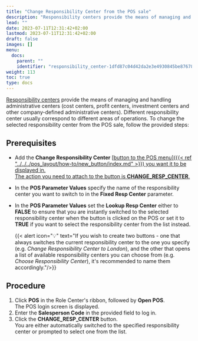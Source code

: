 ```yaml
---
title: "Change Responsibility Center from the POS sale"
description: "Responsibility centers provide the means of managing and handling administrative centers."
lead: ""
date: 2023-07-11T12:31:42+02:00
lastmod: 2023-07-11T12:31:42+02:00
draft: false
images: []
menu:
  docs:
    parent: ""
    identifier: "responsibility_center-1dfd87c04d42da2e3e4930845be87678"
weight: 113
toc: true
type: docs
---
```


[<ins>Responsibility centers<ins>](https://learn.microsoft.com/en-us/dynamics365/business-central/inventory-responsibility-centers) provide the means of managing and handling administrative centers (cost centers, profit centers, investment centers and other company-defined administrative centers). Different responsibility center usually correspond to different areas of operations. To change the selected responsibility center from the POS sale, follow the provided steps:

## Prerequisites

- Add the **Change Responsibility Center** [<ins>button to the POS menu<ins>]({{< ref "../../../pos_layout/how-to/new_button/index.md" >}}) you want it to be displayed in.       
  The action you need to attach to the button is **CHANGE_RESP_CENTER**.     
- In the **POS Parameter Values** specify the name of the responsibility center you want to switch to in the **Fixed Resp Center** parameter.
- In the **POS Parameter Values** set the **Lookup Resp Center** either to **FALSE** to ensure that you are instantly switched to the selected responsibility center when the button is clicked on the POS or set it to **TRUE** if you want to select the responsibility center from the list instead. 

    {{< alert icon="💡" text="If you wish to create two buttons - one that always switches the current responsibility center to the one you specify (e.g. <i>Change Responsibility Center to London</i>), and the other that opens a list of available responsibility centers you can choose from (e.g. <i>Choose Responsibility Center</i>), it's recommended to name them accordingly."/>}}

## Procedure

1. Click **POS** in the Role Center's ribbon, followed by **Open POS**.     
   The POS login screen is displayed.
2. Enter the **Salesperson Code** in the provided field to log in.
3. Click the **CHANGE_RESP_CENTER** button.     
   You are either automatically switched to the specified responsibility center or prompted to select one from the list. 